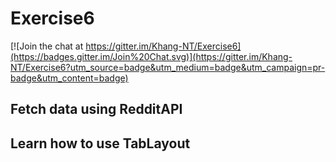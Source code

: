 # Exercise6

[![Join the chat at https://gitter.im/Khang-NT/Exercise6](https://badges.gitter.im/Join%20Chat.svg)](https://gitter.im/Khang-NT/Exercise6?utm_source=badge&utm_medium=badge&utm_campaign=pr-badge&utm_content=badge)

## Fetch data using RedditAPI
## Learn how to use TabLayout
